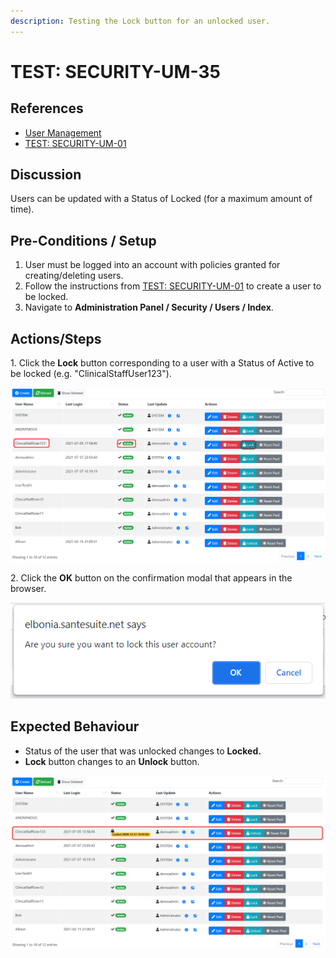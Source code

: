 ```yaml
---
description: Testing the Lock button for an unlocked user.
---
```


# TEST: SECURITY-UM-35

## References

* [User Management](broken-reference)
* [TEST: SECURITY-UM-01](test-security-um-01.md)&#x20;

## Discussion

Users can be updated with a Status of Locked (for a maximum amount of time).

## Pre-Conditions / Setup

1. User must be logged into an account with policies granted for creating/deleting users.
2. Follow the instructions from [TEST: SECURITY-UM-01](test-security-um-01.md) to create a user to be locked.
3. Navigate to **Administration Panel / Security / Users / Index**.

## Actions/Steps

1\.  Click the **Lock** button corresponding to a user with a Status of Active to be locked (e.g. "ClinicalStaffUser123").

![](<../../../../../../../../../.gitbook/assets/image (779).png>)

2\. Click the **OK** button on the confirmation modal that appears in the browser.

![](<../../../../../../../../../.gitbook/assets/image (23).png>)

## Expected Behaviour

* Status of the user that was unlocked changes to **Locked.**
* **Lock** button changes to an **Unlock** button.

![](<../../../../../../../../../.gitbook/assets/image (541).png>)
